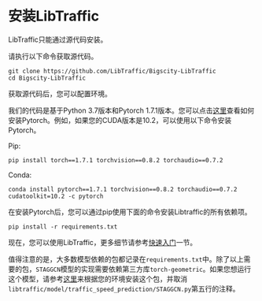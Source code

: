 # 安装LibTraffic

LibTraffic只能通过源代码安装。

请执行以下命令获取源代码。

```shell
git clone https://github.com/LibTraffic/Bigscity-LibTraffic
cd Bigscity-LibTraffic
```

获取源代码后，您可以配置环境。

我们的代码是基于Python 3.7版本和Pytorch 1.7.1版本。您可以点击[这里](https://pytorch.org/get-started/previous-versions/#v171)查看如何安装Pytorch。例如，如果您的CUDA版本是10.2，可以使用以下命令安装Pytorch。

Pip:

```shell
pip install torch==1.7.1 torchvision==0.8.2 torchaudio==0.7.2
```

Conda:

```shell
conda install pytorch==1.7.1 torchvision==0.8.2 torchaudio==0.7.2 cudatoolkit=10.2 -c pytorch
```

在安装Pytorch后，您可以通过pip使用下面的命令安装Libtraffic的所有依赖项。

```shell
pip install -r requirements.txt
```

现在，您可以使用LibTraffic，更多细节请参考[快速入门](./quick_start.md)一节。

值得注意的是，大多数模型依赖的包都记录在`requirements.txt`中。除了以上需要的包，`STAGGCN`模型的实现需要依赖第三方库`torch-geometric`。如果您想运行这个模型，请参考[这里](https://github.com/rusty1s/pytorch_geometric)来根据您的环境安装这个包，并取消`libtraffic/model/traffic_speed_prediction/STAGGCN.py`第五行的注释。